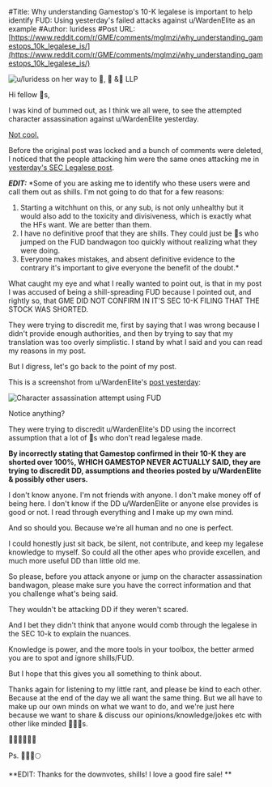 #Title: Why understanding Gamestop's 10-K legalese is important to help identify FUD: Using yesterday's failed attacks against u/WardenElite as an example
#Author: luridess
#Post URL: [https://www.reddit.com/r/GME/comments/mglmzi/why_understanding_gamestops_10k_legalese_is/](https://www.reddit.com/r/GME/comments/mglmzi/why_understanding_gamestops_10k_legalese_is/)


![u/luridess on her way to 🦍, 🦍 &🍌 LLP](https://iili.io/qelHCu.jpg)

Hi fellow 🦍s,

I was kind of bummed out, as I think we all were, to see the attempted character assassination against u/WardenElite yesterday.

[Not cool. ](https://redd.it/mg82iw)

Before the original post was locked and a bunch of comments were deleted, I noticed that the people attacking him were the same ones attacking me in [yesterday's SEC Legalese post](https://redd.it/mfrvgq).

***EDIT:*** *Some of you are asking me to identify who these users were and call them out as shills. I'm not going to do that for a few reasons:

1. Starting a witchhunt on this, or any sub, is not only unhealthy but it would also add to the toxicity and divisiveness, which is exactly what the HFs want. We are better than them. 
2. I have no definitive proof that they are shills. They could just be 🦍s who jumped on the FUD bandwagon too quickly without realizing what they were doing.
3. Everyone makes mistakes, and absent definitive evidence to the contrary it's important to give everyone the benefit of the doubt.*

What caught my eye and what I really wanted to point out, is that in my post I was accused of being a shill-spreading FUD because I pointed out, and rightly so, that GME DID NOT CONFIRM IN IT'S SEC 10-K FILING THAT THE STOCK WAS SHORTED.

They were trying to discredit me, first by saying that I was wrong because I didn't provide enough authorities, and then by trying to say that my translation was too overly simplistic. I stand by what I said and you can read my reasons in my post.

But I digress, let's go back to the point of my post.

This is a screenshot from u/WardenElite's [post yesterday](https://redd.it/mg10gp):

![Character assassination attempt using FUD](https://iili.io/qelmSR.jpg)

Notice anything?

They were trying to discredit u/WardenElite's DD using the incorrect assumption that a lot of 🦍s who don't read legalese made.

**By incorrectly stating that Gamestop confirmed in their 10-K they are shorted over 100%, WHICH GAMESTOP NEVER ACTUALLY SAID, they are trying to discredit DD, assumptions and theories posted by u/WardenElite & possibly other users.** 

I don't know anyone. I'm not friends with anyone. I don't make money off of being here. I don't know if the DD u/WardenElite or anyone else provides is good or not. I read through everything and I make up my own mind.

And so should you. Because we're all human and no one is perfect.

I could honestly just sit back, be silent, not contribute, and keep my legalese knowledge to myself. So could all the other apes who provide excellen, and much more useful DD than little old me.

So please, before you attack anyone or jump on the character assassination bandwagon, please make sure you have the correct information and that you challenge what's being said.

They wouldn't be attacking DD if they weren't scared.

And I bet they didn't think that anyone would comb through the legalese in the SEC 10-k to explain the nuances.

Knowledge is power, and the more tools in your toolbox, the better armed you are to spot and ignore shills/FUD.

But I hope that this gives you all something to think about.

Thanks again for listening to my little rant, and please be kind to each other. Because at the end of the day we all want the same thing. But we all have to make up our own minds on what we want to do, and we're just here because we want to share & discuss our opinions/knowledge/jokes etc with other like minded 🦍🦍🦍s.

🙏🙏🙏🙏🙏🙏


Ps. 💎💅🚀🌕


**EDIT: Thanks for the downvotes, shills! I love a good fire sale! **